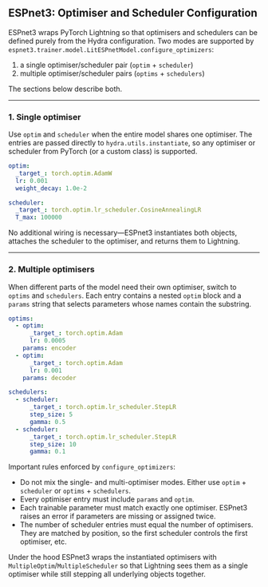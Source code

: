 ## ESPnet3: Optimiser and Scheduler Configuration

ESPnet3 wraps PyTorch Lightning so that optimisers and schedulers can be defined
purely from the Hydra configuration.  Two modes are supported by
`espnet3.trainer.model.LitESPnetModel.configure_optimizers`:

1. a single optimiser/scheduler pair (`optim` + `scheduler`)
2. multiple optimiser/scheduler pairs (`optims` + `schedulers`)

The sections below describe both.

---

### 1. Single optimiser

Use `optim` and `scheduler` when the entire model shares one optimiser.  The
entries are passed directly to `hydra.utils.instantiate`, so any optimiser or
scheduler from PyTorch (or a custom class) is supported.

```yaml
optim:
  _target_: torch.optim.AdamW
  lr: 0.001
  weight_decay: 1.0e-2

scheduler:
  _target_: torch.optim.lr_scheduler.CosineAnnealingLR
  T_max: 100000
```

No additional wiring is necessary—ESPnet3 instantiates both objects, attaches
the scheduler to the optimiser, and returns them to Lightning.

---

### 2. Multiple optimisers

When different parts of the model need their own optimiser, switch to `optims`
and `schedulers`.  Each entry contains a nested `optim` block and a `params`
string that selects parameters whose names contain the substring.

```yaml
optims:
  - optim:
      _target_: torch.optim.Adam
      lr: 0.0005
    params: encoder
  - optim:
      _target_: torch.optim.Adam
      lr: 0.001
    params: decoder

schedulers:
  - scheduler:
      _target_: torch.optim.lr_scheduler.StepLR
      step_size: 5
      gamma: 0.5
  - scheduler:
      _target_: torch.optim.lr_scheduler.StepLR
      step_size: 10
      gamma: 0.1
```

Important rules enforced by `configure_optimizers`:

- Do not mix the single- and multi-optimiser modes.  Either use `optim` +
  `scheduler` or `optims` + `schedulers`.
- Every optimiser entry must include `params` and `optim`.
- Each trainable parameter must match exactly one optimiser.  ESPnet3 raises an
  error if parameters are missing or assigned twice.
- The number of scheduler entries must equal the number of optimisers.  They are
  matched by position, so the first scheduler controls the first optimiser, etc.

Under the hood ESPnet3 wraps the instantiated optimisers with
`MultipleOptim`/`MultipleScheduler` so that Lightning sees them as a single
optimiser while still stepping all underlying objects together.
